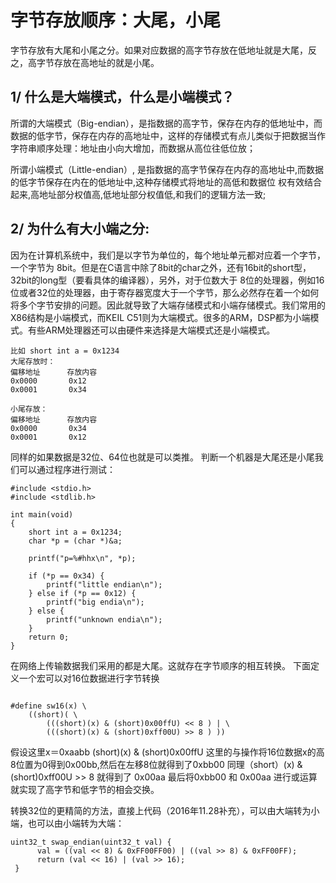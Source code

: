 # 字节存放顺序：大尾，小尾 
字节存放有大尾和小尾之分。如果对应数据的高字节存放在低地址就是大尾，反之，高字节存放在高地址的就是小尾。

## 1/ 什么是大端模式，什么是小端模式？

所谓的大端模式（Big-endian），是指数据的高字节，保存在内存的低地址中，而数据的低字节，保存在内存的高地址中，这样的存储模式有点儿类似于把数据当作字符串顺序处理：地址由小向大增加，而数据从高位往低位放；

所谓小端模式（Little-endian）, 是指数据的高字节保存在内存的高地址中,而数据的低字节保存在内在的低地址中,这种存储模式将地址的高低和数据位 权有效结合起来,高地址部分权值高,低地址部分权值低,和我们的逻辑方法一致;

## 2/ 为什么有大小端之分:

因为在计算机系统中，我们是以字节为单位的，每个地址单元都对应着一个字节，一个字节为 8bit。但是在C语言中除了8bit的char之外，还有16bit的short型，32bit的long型（要看具体的编译器），另外，对于位数大于 8位的处理器，例如16位或者32位的处理器，由于寄存器宽度大于一个字节，那么必然存在着一个如何将多个字节安排的问题。因此就导致了大端存储模式和小端存储模式。我们常用的X86结构是小端模式，而KEIL C51则为大端模式。很多的ARM，DSP都为小端模式。有些ARM处理器还可以由硬件来选择是大端模式还是小端模式。


```
比如 short int a = 0x1234
大尾存放时：
偏移地址      存放内容
0x0000       0x12
0x0001       0x34

小尾存放：
偏移地址      存放内容
0x0000       0x34
0x0001       0x12
```

同样的如果数据是32位、64位也就是可以类推。
判断一个机器是大尾还是小尾我们可以通过程序进行测试：

```
#include <stdio.h>
#include <stdlib.h>

int main(void)
{
    short int a = 0x1234;
    char *p = (char *)&a;

    printf("p=%#hhx\n", *p);

    if (*p == 0x34) {
        printf("little endian\n");    
    } else if (*p == 0x12) {
        printf("big endia\n");    
    } else {
        printf("unknown endia\n");    
    }
    return 0;
}

```

在网络上传输数据我们采用的都是大尾。这就存在字节顺序的相互转换。
下面定义一个宏可以对16位数据进行字节转换

```

#define sw16(x) \
    ((short)( \
        (((short)(x) & (short)0x00ffU) << 8 ) | \
        (((short)(x) & (short)0xff00U) >> 8 ) ))
```

假设这里x＝0xaabb
(short)(x) & (short)0x00ffU  这里的与操作将16位数据x的高8位置为0得到0x00bb,然后在左移8位就得到了0xbb00
同理（short）(x) & (short)0xff00U >> 8 就得到了 0x00aa
最后将0xbb00 和 0x00aa 进行或运算就实现了高字节和低字节的相会交换。

转换32位的更精简的方法，直接上代码（2016年11.28补充），可以由大端转为小端，也可以由小端转为大端：

```
uint32_t swap_endian(uint32_t val) {
      val = ((val << 8) & 0xFF00FF00) | ((val >> 8) & 0xFF00FF);
      return (val << 16) | (val >> 16);
 }
```